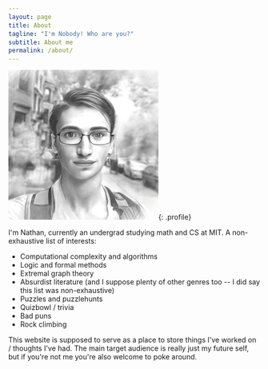 ```yaml
---
layout: page
title: About
tagline: "I'm Nobody! Who are you?"
subtitle: About me
permalink: /about/
---
```

![picture-of-me](/assets/logos/nathan-sketch.jpg){: .profile}

I'm Nathan, currently an undergrad studying math and CS at MIT. A non-exhaustive list of interests:
- Computational complexity and algorithms
- Logic and formal methods
- Extremal graph theory
- Absurdist literature (and I suppose plenty of other genres too -- I did say this list was non-exhaustive)
- Puzzles and puzzlehunts
- Quizbowl / trivia
- Bad puns
- Rock climbing

This website is supposed to serve as a place to store things I've worked on / thoughts I've had. The main target audience is really just my future self, but if you're not me you're also welcome to poke around. 

